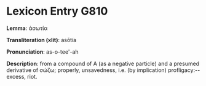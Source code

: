 # Lexicon Entry G810

**Lemma**: ἀσωτία

**Transliteration (xlit)**: asōtía

**Pronunciation**: as-o-tee'-ah

**Description**:
from a compound of Α (as a negative particle) and a presumed derivative of σώζω; properly, unsavedness, i.e. (by implication) profligacy:--excess, riot.

